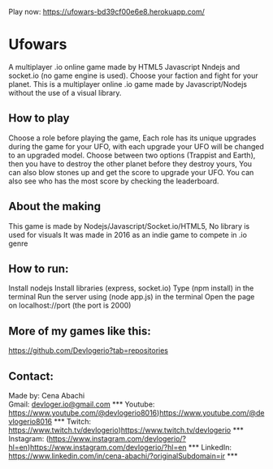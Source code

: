 Play now: https://ufowars-bd39cf00e6e8.herokuapp.com/

# Ufowars
A multiplayer .io online game made by HTML5 Javascript Nndejs and socket.io (no game engine is used).
Choose your faction and fight for your planet. This is a multiplayer online .io game made by Javascript/Nodejs without the use of a visual library.

## How to play
Choose a role before playing the game, Each role has its unique upgrades during the game for your UFO, with each upgrade your UFO will be changed to an upgraded model.
Choose between two options (Trappist and Earth), then you have to destroy the other planet before they destroy yours, You can also blow stones up and get the score to upgrade your UFO.
You can also see who has the most score by checking the leaderboard.

## About the making
This game is made by Nodejs/Javascript/Socket.io/HTML5, No library is used for visuals
It was made in 2016 as an indie game to compete in .io genre

## How to run:
Install nodejs
Install libraries (express, socket.io)
Type (npm install) in the terminal
Run the server using (node app.js) in the terminal
Open the page on localhost://port (the port is 2000)

## More of my games like this:
https://github.com/Devlogerio?tab=repositories

## Contact:
Made by: Cena Abachi  
Gmail: devloger.io@gmail.com *** 
Youtube: https://www.youtube.com/@devlogerio8016)https://www.youtube.com/@devlogerio8016 *** 
Twitch: https://www.twitch.tv/devlogerio)https://www.twitch.tv/devlogerio *** 
Instagram: (https://www.instagram.com/devlogerio/?hl=en)https://www.instagram.com/devlogerio/?hl=en *** 
LinkedIn: https://www.linkedin.com/in/cena-abachi/?originalSubdomain=ir *** 
